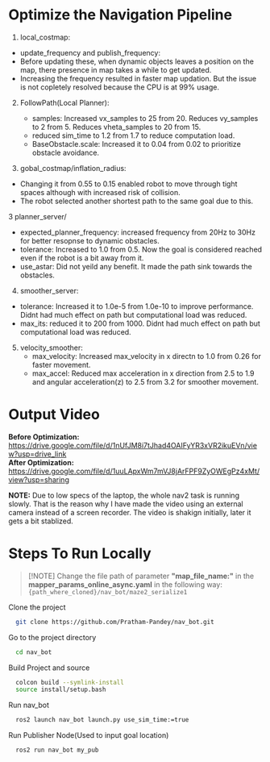 # Optimize the Navigation Pipeline
1. local_costmap:
  * update_frequency and publish_frequency:
  *  Before updating these, when dynamic objects leaves a position on the map, there presence in map takes a while to get updated.
  *  Increasing the frequency resulted in faster map updation. But the issue is not copletely resolved because the CPU is at 99% usage.

2. FollowPath(Local Planner):
   * samples: Increased vx_samples to 25 from 20. Reduces vy_samples to 2 from 5. Reduces vheta_samples to 20 from 15.
   * reduced sim_time to 1.2 from 1.7 to reduce computation load. 
   * BaseObstacle.scale: Increased it to 0.04 from 0.02 to prioritize obstacle avoidance.
    
2.  gobal_costmap/inflation_radius:
  *  Changing  it from 0.55 to 0.15 enabled robot to move through tight spaces although with increased risk of collision.
  *  The robot selected another shortest path to the same goal due to this. 

3  planner_server/
  * expected_planner_frequency: increased frequency from 20Hz to 30Hz for better resopnse to dynamic obstacles.
  * tolerance: Increased to 1.0 from 0.5. Now the goal is considered reached even if the robot is a bit away from it.
  * use_astar: Did not yeild any benefit. It made the path sink towards the obstacles.

4. smoother_server:
  * tolerance: Increased it to 1.0e-5  from 1.0e-10 to improve performance. Didnt had much effect on path but computational load was reduced.
  * max_its: reduced it to 200 from 1000. Didnt had much effect on path but computational load was reduced.

5. velocity_smoother:
   * max_velocity: Increased max_velocity in x directn to 1.0 from 0.26 for faster movement.
   * max_accel: Reduced max acceleration in x direction from 2.5 to 1.9 and angular acceleration(z) to 2.5 from 3.2 for smoother movement.


#  Output Video

**Before Optimization:**  https://drive.google.com/file/d/1nUfJM8i7tJhad4OAIFyYR3xVR2ikuEVn/view?usp=drive_link  
**After Optimization:**  https://drive.google.com/file/d/1uuLApxWm7mVJ8jArFPF9ZyOWEgPz4xMt/view?usp=sharing

**NOTE:** Due to low specs of the laptop, the whole nav2 task is running slowly. That is the reason why I have made the video using an external camera instead of a screen recorder. The video is shakign initially, later it gets a bit stablized. 


# Steps To Run Locally

>  [!NOTE]
> Change the file path of parameter **"map_file_name:"** in the **mapper_params_online_async.yaml** in the following way:
> ```{path_where_cloned}/nav_bot/maze2_serialize1```


Clone the project
```bash
  git clone https://github.com/Pratham-Pandey/nav_bot.git
```
Go to the project directory
```bash
  cd nav_bot
```

Build Project and source 
```bash
  colcon build --symlink-install
  source install/setup.bash
```



Run nav_bot
```bash
  ros2 launch nav_bot launch.py use_sim_time:=true
```

Run Publisher Node(Used to input goal location)
```bash
  ros2 run nav_bot my_pub
```
